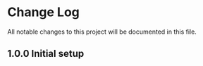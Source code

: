 # Change Log
All notable changes to this project will be documented in this file.

## 1.0.0 Initial setup

